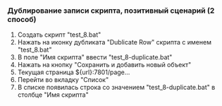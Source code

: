 ### Дублирование записи скрипта, позитивный сценарий (2 способ)

1. Создать скрипт "test_8.bat"
1. Нажать на иконку дубликата "Dublicate Row" скрипта с именем "test_8.bat"
1. В поле "Имя скрипта" ввести "test_8-duplicate.bat"
1. Нажать на кнопку "Сохранить и добавить новый объект"
1. Текущая страница ${url}:7801/page...
1. Перейти во вкладку "Список"
1. В списке появилась строка со значением "test_8-duplicate.bat" в столбце "Имя скрипта"
